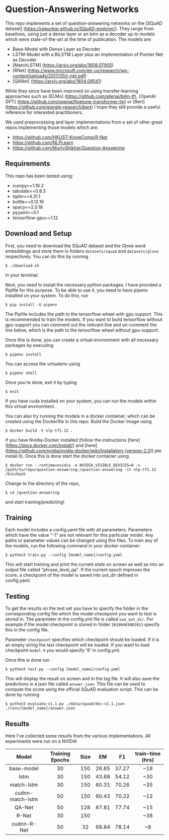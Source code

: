 # Question-Answering Networks

This repo implements a set of question-answering networks 
on the [SQuAD dataset] (https://rajpurkar.github.io/SQuAD-explorer/). 
They range from baselines, using just a 
dense layer or an lstm as a decoder up to models which were
state-of-the-art at the time of publication. The models are:
  - Base-Model with Dense Layer as Decoder
  - LSTM-Model with a BiLSTM Layer plus an implementation of Pointer Net as Decoder
  - [MatchLSTM] (https://arxiv.org/abs/1608.07905)
  - [RNet] (https://www.microsoft.com/en-us/research/wp-content/uploads/2017/05/r-net.pdf)
  - [QANet] (https://arxiv.org/abs/1804.09541) 
 
While they since have been improved on using transfer-learning 
approaches such as [ELMo] (https://github.com/allenai/bilm-tf), 
[OpenAI GPT] (https://github.com/openai/finetune-transformer-lm)
or [Bert] (https://github.com/google-research/bert) I hope they
still provide a useful reference for interested practitioners.

We used preprocessing and layer implementations from a set of other great 
repos implementing those models which are:
  - https://github.com/HKUST-KnowComp/R-Net
  - https://github.com/NLPLearn
  - https://github.com/MurtyShikhar/Question-Answering
  
## Requirements
This repo has been tested using:
  - numpy==1.16.2
  - tabulate==0.8.3
  - tqdm==4.31.1
  - bottle==0.12.16
  - spacy==2.0.18
  - pyyaml==5.1
  - tensorflow-gpu==1.12
  
## Download and Setup
First, you need to download the SQuAD dataset and the Glove word embeddings and
store them in folders ```datasets/squad``` and ```datasets/glove``` respectively.
You can do this by running
```shell
$ ./download.sh
```
in your terminal.

Next, you need to install the necessary python packages. I have provided
a Pipfile for this purpose. To be able to use it, you need to have
pipenv installed on your system. To do this, run
```shell
$ pip install -U pipenv
```
The Pipfile includes the path to the tensorflow wheel with gpu support.
This is recommended to train the models. If you want to build tensorflow
without gpu-support you can comment out the relevant line and un-comment
the line below, which is the path to the tensorflow wheel without gpu-support.

Once this is done, you can create a virtual environment with all necessary
packages by executing
```shell
$ pipenv install
```
You can access the virtualenv using
```shell
$ pipenv shell
```
Once you're done, exit it by typing
```shell
$ exit
```
If you have cuda installed on your system, you can run the models within
this virtual environment.

You can also try running the models in a docker container, which can be 
created using the Dockerfile in this repo. Build the Docker Image using
```shell
$ docker build -t nlp-tf1.12 .
```
if you have Nvidia-Docker installed (follow the instructions [here] 
(https://docs.docker.com/install/) and [here] (https://github.com/nvidia/nvidia-docker/wiki/Installation-(version-2.0))
 pto install it). Once this is done start
the docker container using
```shell
$ docker run --runtime=nvidia -e NVIDIA_VISIBLE_DEVICES=0 -v /path/to/repo/question-answering:/question-answering -it nlp-tf1.12 /bin/bash 
``` 
Change to the directory of the repo,
```shell
$ cd /question-answering
```
and start training/predicting!

## Training
Each model includes a config.yaml file with all parameters. Parameters which have the 
value "-1" are not relevant for this particular model. Any paths or parameter values 
can be changed using this files. 
To train any of the models, run the following command in your docker container:
```shell
$ python3 train.py --config [model_name]/config.yaml
```
This will start training and print the current state on screen as well
as into an output file called "phrase_level_qa". If the current epoch 
improves the score, a checkpoint of the model is saved into out_dir defined in config.yaml.

## Testing
To get the results on the test set you have to specify the folder
in the corresponding config file which the model checkpoint you want to test 
is stored in. The parameter in the config.yml file is called ```use_out_dir```. 
For example if the model checkpoint is stored in folder ```20190403083913```
specify this in the config file.

Parameter ```checkpoint``` specifies which checkpoint should be loaded. If it is 
an empty string the last checkpoint will be loaded. If you want to load
checkpoint ```model-9``` you would specify '9' in config.yml.

Once this is done run
```shell
$ python3 test.py --config [model_name]/config.yaml
```
This will display the result on screen and in the log file. It will 
also save the predictions in a json file called ```answer.json```. This
file can be used to compute the score using the official SQuAD evaluation
script. This can be done by running
```shell
$ python3 evaluate-v1.1.py ./data/squad/dev-v1.1.json ./runs/[model_name]/answer.json
```

## Results
Here I've collected some results from the various implementations. All experiments
were run on a NVIDIA 

|      Model     | Training Epochs | Size |  EM   |  F1   | train-time (hrs) |
|:--------------:|:---------------:|:----:|:-----:|:-----:|:----------------:|
|      base-model|       30        |  150 | 26.65 | 37.27 |      ~18         |
|            lstm|       30        |  150 | 43.68 | 54.12 |      ~30         |
|      match-lstm|       30        |  150 | 60.31 | 70.26 |      ~35         |
|cudnn-match-lstm|       50        |  150 | 60.43 | 70.32 |      ~12         |
|          QA-Net|       50        |  128 | 67.81 | 77.74 |      ~15         |
|           R-Net|       30        |  150 |       |       |      ~38         |
|     cudnn-R-Net|       50        |  32 | 68.84 | 78.14 |       ~8         |